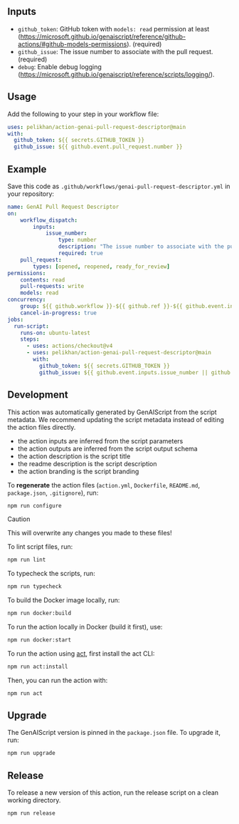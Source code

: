 
## Inputs

- `github_token`: GitHub token with `models: read` permission at least (https://microsoft.github.io/genaiscript/reference/github-actions/#github-models-permissions). (required)
- `github_issue`: The issue number to associate with the pull request. (required)
- `debug`: Enable debug logging (https://microsoft.github.io/genaiscript/reference/scripts/logging/).

## Usage

Add the following to your step in your workflow file:

```yaml
uses: pelikhan/action-genai-pull-request-descriptor@main
with:
  github_token: ${{ secrets.GITHUB_TOKEN }}
  github_issue: ${{ github.event.pull_request.number }}
```

## Example

Save this code as `.github/workflows/genai-pull-request-descriptor.yml` in your repository:

```yaml
name: GenAI Pull Request Descriptor
on:
    workflow_dispatch:
        inputs:
            issue_number:
                type: number
                description: "The issue number to associate with the pull request."
                required: true
    pull_request:
        types: [opened, reopened, ready_for_review]
permissions:
    contents: read
    pull-requests: write
    models: read
concurrency:
    group: ${{ github.workflow }}-${{ github.ref }}-${{ github.event.inputs.issue_number || github.event.pull_request.number }}
    cancel-in-progress: true
jobs:
  run-script:
    runs-on: ubuntu-latest
    steps:
      - uses: actions/checkout@v4
      - uses: pelikhan/action-genai-pull-request-descriptor@main
        with:
          github_token: ${{ secrets.GITHUB_TOKEN }}
          github_issue: ${{ github.event.inputs.issue_number || github.event.pull_request.number }}
```

## Development

This action was automatically generated by GenAIScript from the script metadata.
We recommend updating the script metadata instead of editing the action files directly.

- the action inputs are inferred from the script parameters
- the action outputs are inferred from the script output schema
- the action description is the script title
- the readme description is the script description
- the action branding is the script branding

To **regenerate** the action files (`action.yml`, `Dockerfile`, `README.md`, `package.json`, `.gitignore`), run:

```bash
npm run configure
```

> [!CAUTION]
> This will overwrite any changes you made to these files!

To lint script files, run:

```bash
npm run lint
```

To typecheck the scripts, run:
```bash
npm run typecheck
```

To build the Docker image locally, run:
```bash
npm run docker:build
```

To run the action locally in Docker (build it first), use:
```bash
npm run docker:start
```

To run the action using [act](https://nektosact.com/), first install the act CLI:

```bash
npm run act:install
```

Then, you can run the action with:

```bash
npm run act
```

## Upgrade

The GenAIScript version is pinned in the `package.json` file. To upgrade it, run:

```bash
npm run upgrade
```

## Release

To release a new version of this action, run the release script on a clean working directory.

```bash
npm run release
```
